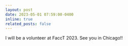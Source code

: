 ```yaml
---
layout: post
date: 2023-05-01 07:59:00-0400
inline: true
related_posts: false
---
```


I will be a volunteer at FaccT 2023. See you in Chicago!!
